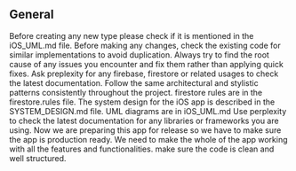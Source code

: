 ## General
Before creating any new type please check if it is mentioned in the iOS_UML.md file.
Before making any changes, check the existing code for similar implementations to avoid duplication.
Always try to find the root cause of any issues you encounter and fix them rather than applying quick fixes.
Ask preplexity for any firebase, firestore or related usages to check the latest documentation.
Follow the same architectural and stylistic patterns consistently throughout the project.
firestore rules are in the firestore.rules file.
The system design for the iOS app is described in the SYSTEM_DESIGN.md file.
UML diagrams are in iOS_UML.md
Use perplexity to check the latest documentation for any libraries or frameworks you are using.
Now we are preparing this app for release so we have to make sure the app is production ready.
We need to make the whole of the app working with all the features and functionalities.
make sure the code is clean and well structured.
